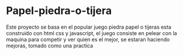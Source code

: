# Papel-piedra-o-tijera

Este proyecto se basa en el popular juego piedra papel o tijeras esta construido con html css y javascript, el juego consiste en pelear con la maquina para competir
y ver quien es el mejor, se estaran haciendo mejoras, tomado como una practica
